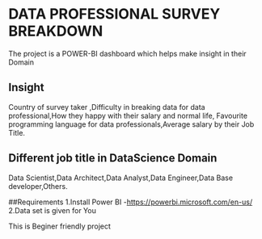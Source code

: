 
# DATA PROFESSIONAL SURVEY BREAKDOWN
The project is a POWER-BI dashboard which helps make insight in their Domain




## Insight
Country of survey taker
,Difficulty in breaking data for data professional,How they happy with their salary and normal life,
Favourite programming language for data professionals,Average salary by their Job Title.

## Different job title in DataScience Domain
Data Scientist,Data Architect,Data Analyst,Data Engineer,Data Base developer,Others.

##Requirements
1.Install Power BI -https://powerbi.microsoft.com/en-us/
2.Data set is given for You

This is Beginer friendly project
